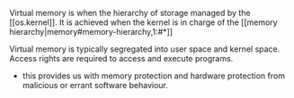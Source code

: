 
Virtual memory is when the hierarchy of storage managed by the [[os.kernel]]. It is achieved when the kernel is in charge of the [[memory hierarchy|memory#memory-hierarchy,1:#*]]

Virtual memory is typically segregated into user space and kernel space. Access rights are required to access and execute programs.
- this provides us with memory protection and hardware protection from malicious or errant software behaviour.
